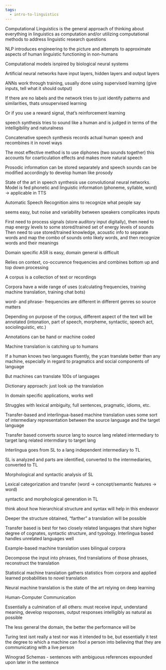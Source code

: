 ```yaml
---
tags:
  - intro-to-linguistics
---
```

Computational Linguistics is the general approach of thinking about everything in linguistics as computation and/or utilizing computational methods to address linguistic research questions

NLP introduces engineering to the picture and attempts to approximate aspects of human linguistic functioning in non-humans

Computational models isnpired by biological neural systems

Artificial neural networks have input layers, hidden layers and output layers

ANNs work through training, usually done using supervised learning (give inputs, tell what it should output)

If there are no labels and the network tries to just identify patterns and similarities, thats unsupervised learning

Or if you use a reward signal, that’s reinforcement learning

speech synthesis tries to sound like a human and is judged in terms of the intelligibility and naturalness

Concatenative speech synthesis records actual human speech and recombines it in novel ways

The most effective method is to use diphones (two sounds together) this accounts for coarticulation effects and makes more natural speech

Prosodic information can be stored separately and speech sounds can be modified accordingly to develop human like prosody

State of the art in speech synthesis use convolutional neural networks. Model is fed phonetic and linguistic information (phoneme, syllable, word) → applicable in TTS

Automatic Speech Recognition aims to recognize what people say

seems easy, but noise and variability between speakers complicates inputs

First need to process signals (store auditory input digitally), then need to map energy levels to some stored/trained set of energy levels of sounds Then need to use stored/trained knowledge, acoustic info to separate words and map the combo of sounds onto likely words, and then recognize words and their meanings

Domain specific ASR is easy, domain general is difficult

Relies on context, co-occurence frequencies and combines bottom up and top down processing

A corpus is a collection of text or recordings

Corpora have a wide range of uses (calculating frequencies, training machine translation, training chat bots)

word- and phrase- frequencies are different in different genres so source matters

Depending on purpose of the corpus, different aspect of the text will be annotated (intonation, part of speech, morpheme, syntactic, speech act, sociolinguistic, etc.)

Annotations can be hand or machine coded

Machine translation is catching up to humans

If a human knows two languages fluently, the ycan translate better than any machine, especially in regard to pragmatics and social components of language

But machines can translate 100s of languages

Dictionary approach: just look up the translation

In domain specific applications, works well

Struggles with lexical ambiguity, full sentences, pragmatic, idioms, etc.

Transfer-based and interlingua-based machine translation uses some sort of intermediary representation between the source language and the target language

Transfer based converts source lang to source lang related intermediary to target lang related intermdiary to target lang

Interlingua goes from SL to a lang independent intermediary to TL

SL is analyzed and parts are identified, converted to the intermediaries, converted to TL

Morphological and syntactic analysis of SL

Lexical categorization and transfer (word → concept/semantic features → word)

syntactic and morphological generation in TL

think about how hierarchical structure and syntax will help in this endeavor

Deeper the structure obtained, “farther” a translation will be possible

Transfer based is best for two closely related languages that share higher degree of cognates, syntactic structure, and typology. Interlingua based handles unrelated languages well

Example-based machine translation uses bilingual corpora

Decompose the input into phrases, find translations of those phrases, reconstruct the translation

Statistical machine translation gathers statistics from corpora and applied learned probabilities to novel translation

Neural machine translation is the state of the art relying on deep learning

Human-Computer Communication

Essentially a culmination of all others: must receive input, understand meaning, develop responses, output responses intelligibly as natural as possible

The less general the domain, the better the performance will be

Turing test isnt really a test nor was it intended to be, but essentially it test the degree to which a machine can fool a person into believing that they are communicating with a live person

Winograd Schemas - sentences with ambiguous references expounded upon later in the sentence
